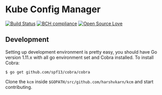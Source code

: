 # Kube Config Manager

[![Build Status](https://travis-ci.com/harshvkarn/kcm.svg?branch=master)](https://travis-ci.com/harshvkarn/kcm)
[![BCH compliance](https://bettercodehub.com/edge/badge/harshvkarn/kcm?branch=master)](https://bettercodehub.com/)
[![Open Source Love](https://badges.frapsoft.com/os/v1/open-source.svg?v=103)](https://github.com/ellerbrock/open-source-badges/)

## Development
Setting up development environment is pretty easy, you should have Go version 1.11.x with all go environment set and Cobra installed. To install Cobra:

```
$ go get github.com/spf13/cobra/cobra
```
Clone the `kcm` inside `$GOPATH/src/github.com/harshvkarn/kcm` and start contributing.

